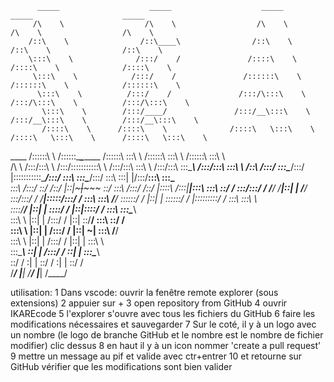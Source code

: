           _____                    _____                    _____                    _____                    _____          
         /\    \                  /\    \                  /\    \                  /\    \                  /\    \         
        /::\    \                /::\____\                /::\    \                /::\    \                /::\    \        
        \:::\    \              /:::/    /               /::::\    \              /::::\    \              /::::\    \       
         \:::\    \            /:::/    /               /::::::\    \            /::::::\    \            /::::::\    \      
          \:::\    \          /:::/    /               /:::/\:::\    \          /:::/\:::\    \          /:::/\:::\    \     
           \:::\    \        /:::/____/               /:::/__\:::\    \        /:::/__\:::\    \        /:::/__\:::\    \    
           /::::\    \      /::::\    \              /::::\   \:::\    \      /::::\   \:::\    \      /::::\   \:::\    \   
  ____    /::::::\    \    /::::::\____\________    /::::::\   \:::\    \    /::::::\   \:::\    \    /::::::\   \:::\    \  
 /\   \  /:::/\:::\    \  /:::/\:::::::::::\    \  /:::/\:::\   \:::\    \  /:::/\:::\   \:::\____\  /:::/\:::\   \:::\    \ 
/::\   \/:::/  \:::\____\/:::/  |:::::::::::\____\/:::/  \:::\   \:::\____\/:::/  \:::\   \:::|    |/:::/__\:::\   \:::\____\
\:::\  /:::/    \::/    /\::/   |::|~~~|~~~~~     \::/    \:::\  /:::/    /\::/   |::::\  /:::|____|\:::\   \:::\   \::/    /
 \:::\/:::/    / \/____/  \/____|::|   |           \/____/ \:::\/:::/    /  \/____|:::::\/:::/    /  \:::\   \:::\   \/____/ 
  \::::::/    /                 |::|   |                    \::::::/    /         |:::::::::/    /    \:::\   \:::\    \     
   \::::/____/                  |::|   |                     \::::/    /          |::|\::::/    /      \:::\   \:::\____\    
    \:::\    \                  |::|   |                     /:::/    /           |::| \::/____/        \:::\   \::/    /    
     \:::\    \                 |::|   |                    /:::/    /            |::|  ~|               \:::\   \/____/     
      \:::\    \                |::|   |                   /:::/    /             |::|   |                \:::\    \         
       \:::\____\               \::|   |                  /:::/    /              \::|   |                 \:::\____\        
        \::/    /                \:|   |                  \::/    /                \:|   |                  \::/    /        
         \/____/                  \|___|                   \/____/                  \|___|                   \/____/         
                                                                                                                
                                                                                                                             
                                                                                                                             
                                                                                                                             
utilisation:
          1 Dans vscode: ouvrir la fenêtre remote explorer (sous extensions)
          2 appuier sur +
          3 open repository from GitHub
          4 ouvrir IKAREcode
          5 l'explorer s'ouvre avec tous les fichiers du GitHub
          6 faire les modifications nécessaires et sauvegarder
          7 Sur le coté, il y à un logo avec un nombre (le logo de branche GitHub et le nombre est le nombre de fichier modifier) clic dessus
          8 en haut il y à un icon nommer 'create a pull request'
          9 mettre un message au pif et valide avec ctr+entrer
          10 et retourne sur GitHub vérifier que les modifications sont bien valider
